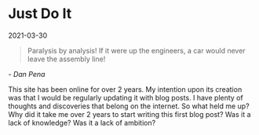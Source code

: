 # Just Do It
2021-03-30

>Paralysis by analysis! If it were up the engineers, a car would never leave the assembly line!

*- Dan Pena*

This site has been online for over 2 years.
My intention upon its creation was that I would be regularly updating it with blog posts.
I have plenty of thoughts and discoveries that belong on the internet.
So what held me up?
Why did it take me over 2 years to start writing this first blog post?
Was it a lack of knowledge? 
Was it a lack of ambition?